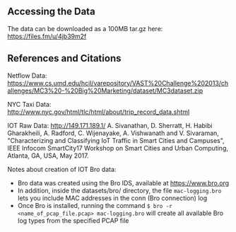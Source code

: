 ## Accessing the Data
The data can be downloaded as a 100MB tar.gz here: https://files.fm/u/4jb39m2f

## References and Citations
Netflow Data: https://www.cs.umd.edu/hcil/varepository/VAST%20Challenge%202013/challenges/MC3%20-%20Big%20Marketing/dataset/MC3dataset.zip

NYC Taxi Data: http://www.nyc.gov/html/tlc/html/about/trip_record_data.shtml

IOT Raw Data: http://149.171.189.1/
A. Sivanathan, D. Sherratt, H. Habibi Gharakheili, A. Radford, C. Wijenayake, A. Vishwanath and V. Sivaraman, "Characterizing and Classifying IoT Traffic in Smart Cities and Campuses", IEEE Infocom SmartCity17 Workshop on Smart Cities and Urban Computing, Atlanta, GA, USA, May 2017.

Notes about creation of IOT Bro data:
- Bro data was created using the Bro IDS, available at https://www.bro.org
- In addition, inside the datasets/bro/ directory, the file `mac-logging.bro` lets you include MAC addresses in the conn (Bro connection) log
- Once Bro is installed, running the command `$ bro -r <name_of_pcap_file.pcap> mac-logging.bro` will create all available Bro log types from the specified PCAP file